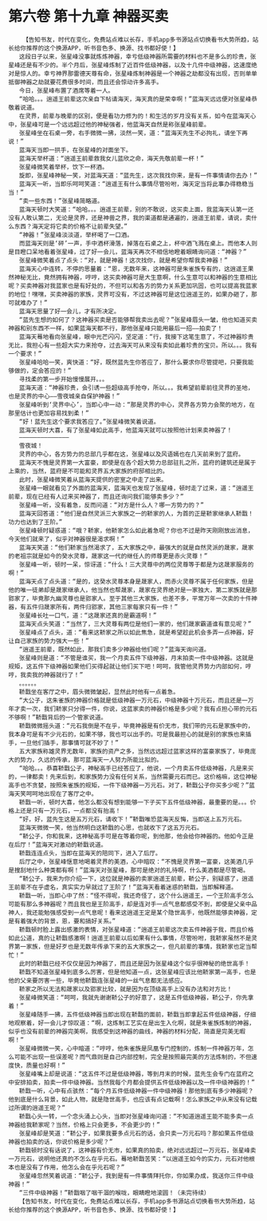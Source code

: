 # 第六卷 第十九章 神器买卖
        【告知书友，时代在变化，免费站点难以长存，手机app多书源站点切换看书大势所趋，站长给你推荐的这个换源APP，听书音色多、换源、找书都好使！】
       这段日子以来，张星峰没事就炼炼神器，幸亏低级神器所需要的材料也不是多么的珍贵，张星峰还是有不少的。半个月后，张星峰炼制了近百件低级神器，以及十几件中级神器，这速度绝对是惊人的。幸亏神界那雷德天尊有命，张星峰炼制神器是一个神器之劫都没有出现，否则单单抵御神器之劫就要花费很多时间，而且还会惊动许多高手。
       今日，张星峰布置了酒席等着一人。
       “哈哈。。。逍遥王前辈这次亲自下帖请海天，海天真的是荣幸啊！”蓝海天远远便对张星峰恭敬着说道。
       在灵界，前辈与晚辈的区别，便是看功力修为的！和生活的岁月没有关系，如今在蓝海天心中，张星峰可是一个远远超过他的神秘强者，他蓝海天自然是称张星峰前辈。
       张星峰坐在石桌一旁，右手微微一拂，淡然一笑，道：“蓝海天先生不必拘礼，请坐下再说！”
       蓝海天当即一拱手，在张星峰的对面坐下。
       蓝海天举杯道：“逍遥王前辈救我女儿蓝欣之命，海天先敬前辈一杯！”
       张星峰微笑着举杯，饮下一杯酒。
       旋即，张星峰神秘一笑，对蓝海天道：“蓝先生，这次我找你来，是有一件事情请你去办！”
       蓝海天一听，当即乐呵呵笑道：“逍遥王有什么事情尽管吩咐，海天定当将此事办得稳稳当当！”
       “卖一些东西！”张星峰简略道。
       蓝海天顿时大笑道：“哈哈。。。逍遥王前辈，别的不敢说，这买卖上面，我蓝海天认第一还没有人敢认第二，无论是灵界，还是神兽之界，我的渠道都是通遍的，逍遥王前辈，请说，卖什么东西？海天定将它卖的价格不让前辈失望。”
       “神器！”张星峰淡淡道，举杯喝了一口酒。
       而蓝海天则是‘砰’一声，手中酒杯滑落，掉落在石桌之上，杯中酒飞溅在桌上。而他本人则是目瞪口呆地看着张星峰，过了好一会儿，蓝海天再次不相信地瞪着眼睛询问道：“神器？”
       张星峰微笑着点了点头：“对，就是神器！这次找你，就是希望你帮我卖神器！”
       蓝海天心中连转，不停的思量着：“恩，无数年来，这神器可是朱雀族专有的，这逍遥王果然神秘无比，竟然拥有神器，哼哼，这买卖神器可是大生意啊，什么生意可以和神器的生意相比呢？买卖神器对我蓝家也是有好处的，不但可以和各方的势力关系更加巩固，也可以提高我蓝家的地位！嘿嘿，买卖神器的家族，灵界可没有，不过这神器可是这位逍遥王的，如果办砸了，那可就难办了！”
       蓝海天思量了好一会儿，才有所决定。
       “蓝先生想的如何了？这神器买卖是否能够帮我卖出去呢？”张星峰眉头一皱，他也知道买卖神器和别东西不一样，如果蓝海天都不行，那他张星峰只能用最后一招——拍卖了！
       蓝海天蓦地看向张星峰，眼中光芒闪闪，坚定道：“行，我接下这笔生意了，不过神器珍贵无比，我担心有一些超大实力来抢夺，过去海天可从来没有卖如此着珍贵的宝贝。所以。。。我有一个要求！”
       张星峰哈哈一笑，爽快道：“好，既然蓝先生你答应了，那什么要求你尽管提吧，只要我能够做的，定会答应的！”
       寻找柔的第一步开始慢慢展开。。。
       蓝海天道：“神器珍贵，会引诱一些超级高手抢夺，所以。。。我希望前辈前往灵界的圣地，也是灵界的中心——雪夜城亲自保护神器！”
       张星峰听到‘灵界中心’，当即心中一动：“那是灵界的中心，灵界各方势力会聚的地方，在那里估计也更加容易找到柔！”
       “好！蓝先生这个要求我答应了。”张星峰微笑着说道。
       蓝海天顿时大喜，有了张星峰如此高手，他蓝海天就可以按照他计划来卖神器了！
       ——————————————
       雪夜城！
       灵界的中心，各方势力的总部几乎都在这，张星峰以及风语嫣也在几天前来到了蓝府。
       蓝海天不愧是灵界第一大富豪，即使是在各个超大势力总部驻扎之所，蓝府的建筑还是属于上乘的，当然，蓝府是不可能和灵界五大家族的府邸相比的。
       此时，张星峰微笑着从蓝海天提供的密室之中走了出来。
       张星峰一眼就看见了外面的蓝海天，蓝海天也发现了张星峰，顿时走了过来，道：“逍遥王前辈，现在已经有人过来买神器了，而且还询问我们能够卖多少？”
       张星峰一听，没有着急，反而问道：“对方是什么人？哪一方势力的？”
       蓝海天回答道：“他们是自然灵派三大家族之一的鞒家的人，为首的正是鞒家继承人鞒戬！功力也达到了王阶。”
       张星峰顿时疑惑道：“哦？鞒家，他鞒家怎么如此着急呢？你也不过是昨天刚刚放出消息，今天他们就来了，似乎对神器很是渴求啊！”
       蓝海天笑道：“他们鞒家当然渴求了，五大家族之中，最强大的就是自然灵派的晟家，晟家的老祖宗就是如今的癸水灵尊，晟家这一代的继任人的师尊更是赤火灵尊！”
       张星峰一听，顿时一呆，惊讶道：“什么！三大灵尊中的两位灵尊等于都是为这晟家服务的啊！”
       蓝海天点了点头道：“是的，这癸水灵尊本身是晟家人，而赤火灵尊不属于任何家族，但是他的唯一徒弟却是晟家继承人，他当然也帮晟家，晟家在灵界绝对是一家独大，第二家族就是那郢家了，毕竟那九幽灵尊也是郢家人。至于其他三大家族，也差不多，平常万年一次卖的十件神器，有五件归晟家所有，两件归郢家，其他三家每家只有一件！”
       张星峰长吐一口气，道：“这晟家还真的是霸道啊！”
       蓝海天点头笑道：“当然了，三大灵尊有两位是他们一家的，他们晟家霸道谁有意见呢？”
       张星峰点了点头，道：“看来这鞒家之所以如此焦急，就是希望趁此机会多弄一点神器，好让自己家族的势力强大一些！”
       “逍遥王前辈，既然如此，那我们卖多少神器给他们呢？”蓝海天询问道。
       张星峰则是道：“不管是谁买，我一个月卖五件下级神器，月末拍卖一件中级神器。这就是规矩，这五件下级神器如果他们买得起就让他们买下吧！呵呵，我管他灵界势力内部如何，哼哼，我卖我的神器就行了！”
       。。。。。。
       鞒戬坐在客厅之中，眉头微微皱起，显然此时他有一点着急。
       “大公子，这朱雀族的神器价格就是低级神器一万元石，中级神器十万元石，而且还是一万年才卖一次，我们鞒家只分得一件，你说，这蓝家卖的神器价格是多少呢？我有点担心带的元石不够啊！”鞒戬背后的一个管家说道。
       鞒戬微微摇头道：“元石我倒是不在乎，毕竟神器是有价无市，我们带的元石是家族中的，我本身可是有不少元石的，如果不够，我也可以出手的。可是我最担心的就是别的家族也来插手，一旦他们插手，那事情可就不妙了！”
       五大家族称雄灵界无数年，家族的资产之多，当然远远超过蓝家这样的富豪家族了，毕竟庞大的势力，久远的传承，那可蓝海天一人努力所能比拟的。
       “哈哈。。。恭喜鞒戬公子，神秘高手已经答应了，他说，一个月卖五件低级神器，凡是来买的，一律都卖！先来后到，和家族势力没有任何关系，当然需要元石而已。这价格嘛，这位神秘高手也不贪婪，按照朱雀族的规矩，一件下级神器一万元石。对了，鞒戬公子你买多少呢？”蓝海天笑呵呵地出现在了客厅之中。
       鞒戬一听，顿时大喜，他怎么都没有想到能够一下子买下五件低级神器，最重要的是。。。价格上还是只有一万元石，一点都没有抬高！
       “好，好，蓝先生这是五万元石，请收下！”鞒戬唯恐蓝海天反悔，当即送上五万元石。
       蓝海天微微一笑，他当然明白这鞒戬的心思，也就收下了这五万元石。
       “鞒公子，你和我来，这神秘高手可是在等着你呢，到他那，他会给你神器的。他如今正是在后厅！”蓝海天对激动的鞒戬说道。
       鞒戬连连点头，当即在蓝海天的陪同下，进入了后厅。
       后厅之中，张星峰惬意地喝着灵界的美酒，心中暗叹：“不愧是灵界第一富豪，这美酒几乎是搜刮地什么种类都有啊！”蓝海天对张星峰，那可是绝对的礼待啊，什么美酒都是尽管喝。
       “鞒公子，我来为你介绍一下，这位就是神器的卖家逍遥王前辈，鞒公子，别疑惑了，逍遥王前辈不在乎虚名，真实实力早就过了王阶了！”蓝海天看着迷惑的鞒戬，当即解释道。
       鞒戬一听，当即心中了然：“怪不得呢，我还奇怪了，这个什么逍遥王，一个王阶高手怎么可能有那么多神器呢？而且我也是王阶高手，却是连对手一点气息都感受不到，即使是父亲中品神人，我还能勉强感受到一点气息呢！看来这逍遥王定是某个隐世高手，他既然能够卖神器，定是有着强大的背景，恩，要和搞好关系。”
       鞒戬顿时脸上露出感激的表情，对张星峰道：“逍遥王前辈这次卖五件神器于我，而且价格如此公道，真的让鞒戬感激啊！逍遥王前辈以后如果有什么事情，尽管吩咐，我鞒家虽然不是灵界第一家族，但是好歹也是无数年传承下来的五大家族之一，但凡前辈的事情，我鞒家也定当帮忙！”
       此时的鞒戬已经不仅仅是因为神器了，而且还是因为张星峰这个似乎很神秘的绝世高手！
       鞒戬不知道张星峰到底多么厉害，但是他知道一点，这张星峰应该比他鞒家第一高手，也是他的父亲要厉害一些，毕竟他鞒戬连张星峰的一丝气息都无法感应。
       鞒家之所以无法和晟家以及郢家比较，就是因为在顶级高手上没有办法和对方比！
       张星峰微笑道：“呵呵，我就先谢谢鞒公子的好意了，这是五件低级神器，鞒公子，你先拿着！”
       张星峰随手一拂，五件低级神器当即出现在鞒戬的面前，鞒戬当即拿起五件低级神器，仔细地观察着，好一会儿才惊叹道：“啊，这炼制工艺实在是出生入化啊，就是朱雀族炼制的神器，似乎也没有前辈的神器完美啊，我感受到这神器的曲线，神器的材料分配，简直是完美无暇啊！”
       张星峰微微一笑，心中暗道：“哼哼，他朱雀族是凤凰专门控制的，炼制一件神器万年，怎么可能不出现一些误差呢？而气鼎则是自己内部控制，完全是按照最完美的方法炼制的，不但速度快，质量也好啊！”
       张星峰嘴上却是说道：“这五件不过是低级神器，等到月末的时候，蓝先生会专门在蓝府之中安排拍卖，拍卖一件中级神器。当然我每个月都会提供五件低级神器以及一件中级神器的！”
       鞒戬一听，心中有点骇然：“每个月五件低级神器一件中级神器！那他到底有多少神器呢？他到底是什么背景，如此人物，就是隐世高手，也应该有点记载啊！怎么家族之中从来没有记载过所谓的逍遥王呢？”
       鞒戬心头一转，一个念头涌上心头，当即对张星峰询问道：“不知道逍遥王能不能多卖一点神器给我鞒家呢？当然，价格上只会更多，不会更少的！”
       张星峰却是笑道：“鞒公子，如果我要多点元石的话，会只卖一万元石吗？那如果五件低级神器也拍卖的话，你说价格是多少呢？”
       鞒戬顿时没有话说了，这神器有价无市，如果真的拍卖，绝对远远超过一万元石，张星峰卖一万元石，说明他还真的不怎么在乎元石。蓦地鞒戬苦笑：“以逍遥王如今的实力，元石对他根本也是没有了作用，他怎么会在乎元石呢？”
       张星峰忽然笑着说道：“鞒公子，我到是有一件事情拜托你，你如果办成，我送你三件中级神器！”
       “三件中级神器！”鞒戬咽了咽干涸的喉咙，眼睛瞪地滚圆！（未完待续）
       【告知书友，时代在变化，免费站点难以长存，手机app多书源站点切换看书大势所趋，站长给你推荐的这个换源APP，听书音色多、换源、找书都好使！】